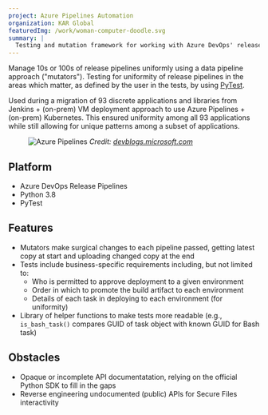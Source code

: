 ```yaml
---
project: Azure Pipelines Automation
organization: KAR Global
featuredImg: /work/woman-computer-doodle.svg
summary: |
  Testing and mutation framework for working with Azure DevOps' release pipelines en masse
---
```


Manage 10s or 100s of release pipelines uniformly using a data pipeline approach ("mutators"). Testing for uniformity of release pipelines in the areas which matter, as defined by the user in the tests, by using [PyTest].

Used during a migration of 93 discrete applications and libraries from Jenkins + (on-prem) VM deployment approach to use Azure Pipelines + (on-prem) Kubernetes. This ensured uniformity among all 93 applications while still allowing for unique patterns among a subset of applications.

<figure>
<img alt="Azure Pipelines" src="/work/azure-pipelines.png" />
<caption><em>Credit: <a href="https://devblogs.microsoft.com/devops/automating-releases-in-github-through-azure-pipelines/" rel="nofollow">devblogs.microsoft.com</a></em></caption>
</figure>

<small></small>

[PyTest]: https://docs.pytest.org/en/latest/

## Platform

- Azure DevOps Release Pipelines
- Python 3.8
- PyTest

## Features

- Mutators make surgical changes to each pipeline passed, getting latest copy at start and uploading changed copy at the end
- Tests include business-specific requirements including, but not limited to:
  - Who is permitted to approve deployment to a given environment
  - Order in which to promote the build artifact to each environment
  - Details of each task in deploying to each environment (for uniformity)
- Library of helper functions to make tests more readable (e.g., `is_bash_task()` compares GUID of task object with known GUID for Bash task)

## Obstacles

- Opaque or incomplete API documentatation, relying on the official Python SDK to fill in the gaps
- Reverse engineering undocumented (public) APIs for Secure Files interactivity
